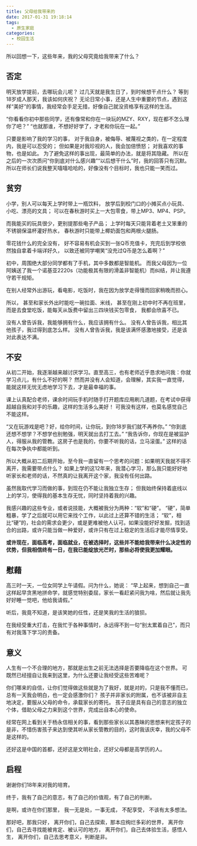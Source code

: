 ```yaml
---
title: 父母给我带来的
date: 2017-01-31 19:18:14
tags:
  - 原生家庭
categories:
  - 校园生活
---
```


所以回想一下，这些年来，我的父母究竟给我带来了什么？

## 否定

明天放学提前，去哪玩会儿呢？
过几天就是我生日了，到时候想干点什么？
等到18岁成人那天，我该如何庆祝？
无论日常小事，还是人生中重要的节点，遇到这样“美好”的事情，我经常会手足无措，好像自己就没资格享有这样的生活。

“你看看你初中那些同学，还有像常和你在一块玩的MZY、RXY，现在都不怎么理你了吧？”
“也就那谁，不想好好学了，才老和你玩在一起。”

只要是影响了我的学习的事，
对于我自身，被侮辱、被蔑视之类的，在一定程度内，我是可以忍受的；
但如果是对我珍视的人，我会加倍愤怒；
对我喜欢的事物，也是如此。
为了避免这样的事出现，最简单的办法，就是将其隐藏。
所以在之后的一次次质问“你到底对什么感兴趣”“以后想干什么”时，我的回答只有沉默。
所以在师长们说我整天嘻嘻哈哈的，好像没有个目标时，我也只能一笑而过。

## 贫穷

小学，别人可以每天上学时带上一瓶饮料，
放学后到校门口的小摊买点小玩具、小吃、漂亮的文具；
可以在春秋游时买上一大包零食，带上MP3、MP4、PSP。

而我能买的玩具很少，更别提那些电子产品；
上学时每天只能背着老土又笨重的不锈钢保温杯灌好热水，
春秋游时只能带上椰奶面包和两根火腿肠。

零花钱什么的完全没有，
好不容易有机会买到一张Q币充值卡，充完后到学校依然独自拿着卡端详好久，
以致还被同学嘲笑“没充过Q币是怎么着啊？”

初中，周围绝大部分同学都有了手机，其中多数都是智能机。
而我父母因为一位阿姨送了我一个诺基亚2220s（功能极其有限的滑盖非智能机）而纠结，并让我遵守若干规矩。

在别人经常外出游玩，看电影，吃饭时，我在因为放学走得慢而回家稍晚而担心。

所以，
甚至和家长外出时能吃一碗拉面、米线，
甚至在刚上初中时不再在班里，而是去食堂吃饭，能每天从饭费中留出三四块钱买包零食，
我都会欣喜不已。

没有人曾告诉我，我能够拥有什么，我应该拥有什么。
没有人曾告诉我，相比其他孩子，我过得到底怎么样。
没有人曾告诉我，我是该满怀感激地接受，还是该对此表达不满。

## 不安

从初二开始，我逐渐越来越讨厌学习。直至高三，也有老师近乎恳求地问我：你就学习点儿，有什么不好的啊？
然而并没有人会知道，会理解，其实我一直觉得，能就这样无忧无虑地学习下去，才是最幸福的事。

课上认真配合老师，课余时间玩手机时随手打开题库应用刷几道题，在考试中获得超越自我和对手的乐趣，这样的生活多么美好！
可我没有这样，也莫名感觉自己不能这样。

“又在玩游戏是吧？好，给你时间，让你玩，到你18岁我们就不再养你。”
“你到底还想不想学？不想学也别勉强，明天就出去打工去。”
“我告诉你，你现在是被监护人，得服从我的管教。这房子也是我的，你要不听我的话，立马滚蛋。”
这样的话在每次争执中都能听到。

所以大概从初二后期开始，至今我一直留有一个思考的问题：如果明天我就不得不离开，我需要带点什么？
如果上学的这12年来，我潜心学习，那么我只能好好地听家长和老师的话，不然真的让我离开这个家，我没有任何出路。

虽然我取代学习而做的事，到现在仍不能让我独立生存；
但我始终保持着底线以上的学习，使得我的基本生存无忧，同时坚持着我的兴趣。

我感兴趣的这些专业，或者说技能，大概被我分为两种：“软”和“硬”。
“硬”，简单粗暴，学了之后就可以用它来找个工作，以此过上还算不错的生活；
“软”，相比“硬”的，社会的需求会更少，或是更难被他人认可。如果没能好好发掘，找到适合的出路，或许只能当做一种爱好，或许只有在过上稳定的生活后才能尽情享受。

**或许现在，面临高考，面临就业，在被选择时，这些并不能给我带来什么决定性的优势，但我相信终有一日，在我已能绽放光芒时，那些必将使我更加耀眼。**

## 慰藉

高三时一天，一位女同学上午请假。问为什么，她说：
“早上起来，想到自己一直这样起早贪黑地拼命学，就感觉特别委屈，家长一看赶紧问我为啥，然后就让我先好好睡一觉吧，他给我请假。”

听后，我竟不知道，是该笑她的任性，还是笑我的生活的狼狈。

在我经受重大打击，在我忙于各种事情时，永远得不到一句“别太累着自己”，而只有对我落下学习的责备。

## 意义

人生有一个不合理的地方，那就是出生之前无法选择是否要降临在这个世界。
可既然已经擅自让我来到这里，为什么还要让我经受这些苦难呢？

你们哪来的自信，让你们觉得做这些就是为了我好，就是对的，只是我不懂而已，总有一天我会明白，也一定会感激你们？
孩子并非家长的附属，也不该被非自主地决定，要服从父母的命令，承载家长的寄托。
孩子应是具有自己的意志的独立个体，借助父母之力来到这个世界，完成出自本心的使命。

经常在网上看到关于杨永信相关的事，看到那些家长以其愚昧的思想来判定孩子的是非，不惜伤害孩子来达到使其听从家长管教的目的，这时我该庆幸，我的父母不是这样的。

还好这是中国的首都，还好这是文明社会，还好父母都是高学历的人。

## 启程

谢谢你们18年来对我的培育。

终于，我有了自己的意志，有了自己的价值观，有了自己的判断。

是啊，或许在你们那里，
我一无是处，一事无成，
不配享受，
不该有太多想法。

那好吧，那我只好，
离开你们，自己去探索，那本应绚烂多彩的世界，
离开你们，自己去寻找能被肯定、被认可的地方，
离开你们，自己去体验生活，感悟人生，
离开你们，自己去思考意义，判断是非。
